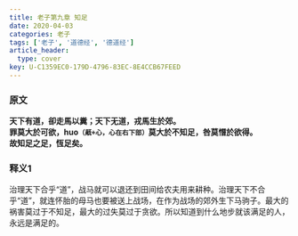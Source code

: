 ```yaml
---
title: 老子第九章 知足
date: 2020-04-03
categories: 老子
tags: ['老子', '道德经', '德道经']
article_header:
  type: cover
key: U-C1359EC0-179D-4796-83EC-8E4CCB67FEED
---
```


### 原文

**天下有道，卻走馬以糞；天下无道，戎馬生於郊。**  
**罪莫大於可欲，huo`（旤+心，心在右下部）`莫大於不知足，咎莫憯於欲得。**  
**故知足之足，恆足矣。**

<!--more-->

### 释义1

治理天下合乎“道”，战马就可以退还到田间给农夫用来耕种。治理天下不合乎“道”，就连怀胎的母马也要被送上战场，在作为战场的郊外生下马驹子。最大的祸害莫过于不知足，最大的过失莫过于贪欲。所以知道到什么地步就该满足的人，永远是满足的。
